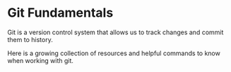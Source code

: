 # Git Fundamentals
Git is a version control system that allows us to track changes and commit them to history.

Here is a growing collection of resources and helpful commands to know when working with git.